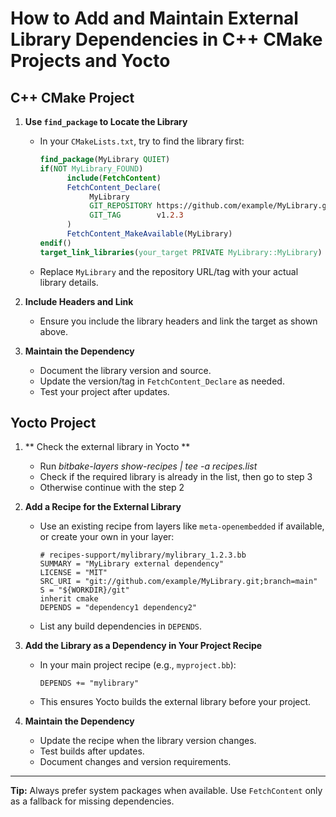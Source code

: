# How to Add and Maintain External Library Dependencies in C++ CMake Projects and Yocto

## C++ CMake Project

1. **Use `find_package` to Locate the Library**
	- In your `CMakeLists.txt`, try to find the library first:
	  ```cmake
	  find_package(MyLibrary QUIET)
	  if(NOT MyLibrary_FOUND)
			include(FetchContent)
			FetchContent_Declare(
				 MyLibrary
				 GIT_REPOSITORY https://github.com/example/MyLibrary.git
				 GIT_TAG        v1.2.3
			)
			FetchContent_MakeAvailable(MyLibrary)
	  endif()
	  target_link_libraries(your_target PRIVATE MyLibrary::MyLibrary)
	  ```
	- Replace `MyLibrary` and the repository URL/tag with your actual library details.

2. **Include Headers and Link**
	- Ensure you include the library headers and link the target as shown above.

3. **Maintain the Dependency**
	- Document the library version and source.
	- Update the version/tag in `FetchContent_Declare` as needed.
	- Test your project after updates.

## Yocto Project

1. ** Check the external library in Yocto **
    - Run *bitbake-layers show-recipes | tee -a recipes.list*
    - Check if the required library is already in the list, then go to step 3 
    - Otherwise continue with the step 2 

2. **Add a Recipe for the External Library**
	- Use an existing recipe from layers like `meta-openembedded` if available, or create your own in your layer:
	  ```bitbake
	  # recipes-support/mylibrary/mylibrary_1.2.3.bb
	  SUMMARY = "MyLibrary external dependency"
	  LICENSE = "MIT"
	  SRC_URI = "git://github.com/example/MyLibrary.git;branch=main"
	  S = "${WORKDIR}/git"
	  inherit cmake
	  DEPENDS = "dependency1 dependency2"
	  ```
	- List any build dependencies in `DEPENDS`.

3. **Add the Library as a Dependency in Your Project Recipe**
	- In your main project recipe (e.g., `myproject.bb`):
	  ```bitbake
	  DEPENDS += "mylibrary"
	  ```
	- This ensures Yocto builds the external library before your project.

4. **Maintain the Dependency**
	- Update the recipe when the library version changes.
	- Test builds after updates.
	- Document changes and version requirements.

---

**Tip:** Always prefer system packages when available. Use `FetchContent` only as a fallback for missing dependencies.
